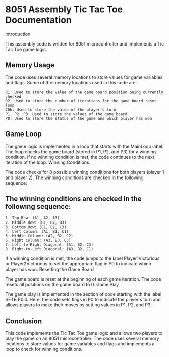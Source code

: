 # 8051 Assembly Tic Tac Toe Documentation
Introduction

This assembly code is written for 8051 microcontroller and implements a Tic Tac Toe game logic.
## Memory Usage

The code uses several memory locations to store values for game variables and flags. Some of the memory locations used in this code are:

    R1: Used to store the value of the game board position being currently checked
    R2: Used to store the number of iterations for the game board reset loop
    70h: Used to store the value of the player's turn
    P1, P2, P3: Used to store the values of the game board
    P0: Used to store the status of the game and which player has won

## Game Loop

The game logic is implemented in a loop that starts with the MainLoop label. The loop checks the game board (stored in P1, P2, and P3) for a winning condition. If no winning condition is met, the code continues to the next iteration of the loop.
Winning Conditions

The code checks for 8 possible winning conditions for both players (player 1 and player 2). The winning conditions are checked in the following sequence:

## The winning conditions are checked in the following sequence:


    1. Top Row: (A1, A2, A3)
    2. Middle Row: (B1, B2, B3)
    3. Bottom Row: (C1, C2, C3)
    4. Left Column: (A1, B1, C1)
    5. Middle Column: (A2, B2, C2)
    6. Right Column: (A3, B3, C3)
    7. Left-to-Right Diagonal: (A1, B2, C3)
    8. Right-to-Left Diagonal: (A3, B2, C1)


If a winning condition is met, the code jumps to the label Player1Victorious or Player2Victorious to set the appropriate flag in P0 to indicate which player has won.
Resetting the Game Board

The game board is reset at the beginning of each game iteration. The code resets all positions on the game board to 0.
Game Play

The game play is implemented in the section of code starting with the label SETB P0.0. Here, the code sets flags in P0 to indicate the player's turn and allows players to make their moves by setting values in P1, P2, and P3.
## Conclusion

This code implements the Tic Tac Toe game logic and allows two players to play the game on an 8051 microcontroller. The code uses several memory locations to store values for game variables and flags and implements a loop to check for winning conditions.
